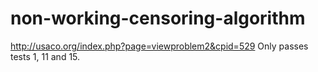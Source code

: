 # non-working-censoring-algorithm
http://usaco.org/index.php?page=viewproblem2&cpid=529
Only passes tests 1, 11 and 15.

